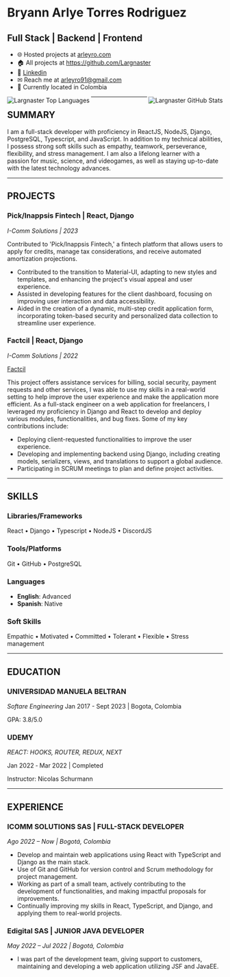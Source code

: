 # **Bryann Arlye** Torres Rodriguez
## Full Stack | Backend | Frontend
- 🌐 Hosted projects at [arleyro.com](https://www.arleyro.com/)
- 🏠 All projects at <https://github.com/Largnaster>
- 🔗 [Linkedin](https://www.linkedin.com/in/arleyro91/)
- ✉ Reach me at arleyro91@gmail.com
- 📍 Currently located in Colombia

<img align="left" src="https://github-readme-stats.vercel.app/api/top-langs/?username=Largnaster&hide_progress=false&theme=cobalt&count_private=true&card_width=320" alt="Largnaster Top Languages"/>

<img align="right" src="https://github-readme-stats.vercel.app/api?username=Largnaster&show_icons=true&theme=cobalt&rank_icon=github&count_private=true&show=prs_merged&hide=stars,issues&include_all_commits=true" alt="Largnaster GitHub Stats"/>

---

<!-- Summary Section -->

## **SUMMARY**

I am a full-stack developer with proficiency in ReactJS, NodeJS, Django, PostgreSQL, Typescript, and JavaScript. In addition to my technical abilities, I possess strong soft skills such as empathy, teamwork, perseverance, flexibility, and stress management.
I am also a lifelong learner with a passion for music, science, and videogames, as well as staying up-to-date with the latest technology advances.
___

<!-- PROJECTS SECTION -->

## **PROJECTS**

### **Pick/Inappsis Fintech** | React, Django

*I-Comm Solutions | 2023*

Contributed to 'Pick/Inappsis Fintech,' a fintech platform that allows users to apply for credits, manage tax considerations, and receive automated amortization projections.

- Contributed to the transition to Material-UI, adapting to new styles and templates, and enhancing the project's visual appeal and user experience.
- Assisted in developing features for the client dashboard, focusing on improving user interaction and data accessibility.
- Aided in the creation of a dynamic, multi-step credit application form, incorporating token-based security and personalized data collection to streamline user experience.

### **Factcil** | React, Django
*I-Comm Solutions | 2022*

[Factcil](https://aio.factcil.com/)

This project offers assistance services for billing, social security, payment requests and other services, I was able to use my skills in a real-world setting to help improve the user experience and make the application more efficient.
As a full-stack engineer on a web application for freelancers, I leveraged my proficiency in Django and React to develop and deploy various modules, functionalities, and bug fixes. Some of my key contributions include:

- Deploying client-requested functionalities to improve the user experience.
- Developing and implementing backend using Django, including creating models, serializers, views, and translations to support a global audience.
- Participating in SCRUM meetings to plan and define project activities.

___

<!-- Skills section -->

## **SKILLS**

### Libraries/Frameworks

React • Django • Typescript • NodeJS • DiscordJS

### Tools/Platforms

Git • GitHub • PostgreSQL

### Languages

- **English**: Advanced
- **Spanish**: Native

### Soft Skills

Empathic • Motivated • Committed • Tolerant • Flexible • Stress management
___

<!-- EDUCATION SECTION -->

## **EDUCATION**

### **UNIVERSIDAD MANUELA BELTRAN**

*Softare Engineering*
Jan 2017 - Sept 2023 | Bogota, Colombia

GPA: 3.8/5.0

### **UDEMY**
*REACT: HOOKS, ROUTER, REDUX, NEXT*

Jan 2022 ‑ Mar 2022 | Completed

Instructor: Nicolas Schurmann
___

<!-- EXPERIENCE SECTION -->

## **EXPERIENCE**

### **ICOMM SOLUTIONS SAS** | FULL-STACK DEVELOPER
*Ago 2022 – Now | Bogotá, Colombia*

- Develop and maintain web applications using React with TypeScript and Django as the main stack.
- Use of Git and GitHub for version control and Scrum methodology for project management.
- Working as part of a small team, actively contributing to the development of functionalities, and making impactful proposals for improvements.
- Continually improving my skills in React, TypeScript, and Django, and applying them to real-world projects.

### **Edigital SAS** | JUNIOR JAVA DEVELOPER
*May 2022 – Jul 2022 | Bogotá, Colombia*

- I was part of the development team, giving support to customers, maintaining and developing a web application utilizing JSF and JavaEE.
